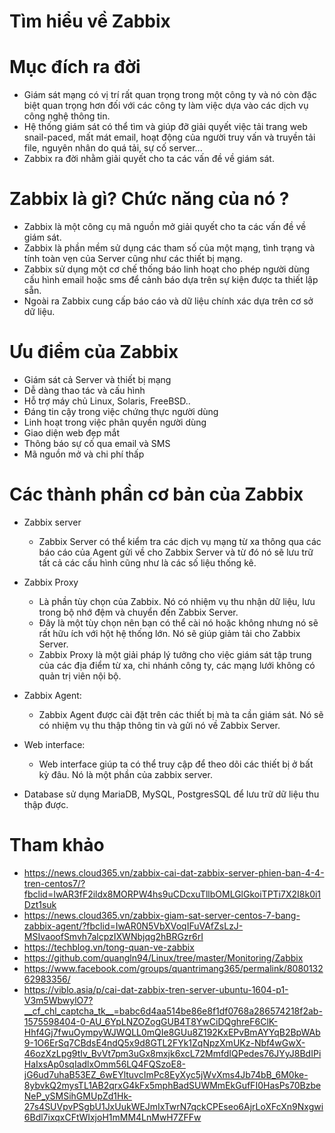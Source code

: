
# Tìm hiểu về Zabbix

# Mục đích ra đời
- Giám sát mạng có vị trí rất quan trọng trong một công ty và nó còn đặc biệt quan trọng hơn đối với các công ty làm việc dựa vào các dịch vụ công nghệ thông tin.
- Hệ thống giám sát có thể tìm và giúp đỡ giải quyết việc tải trang web snail-paced, mất mát email, hoạt động của người truy vấn và truyền tải file, nguyên nhân 
 do quá tải, sự cố server...
- Zabbix ra đời nhằm giải quyết cho ta các vấn đề về giám sát.

# Zabbix là gì? Chức năng của nó ?
- Zabbix là một công cụ mã nguồn mở giải quyết cho ta các vấn đề về giám sát.
- Zabbix là phần mềm sử dụng các tham số của một mạng, tình trạng và tính toàn vẹn của Server cũng như các thiết bị mạng.
- Zabbix sử dụng một cơ chế thống báo linh hoạt cho phép người dùng cấu hình email hoặc sms để cảnh báo dựa trên sự kiện được ta thiết lập sẵn.
- Ngoài ra Zabbix cung cấp báo cáo và dữ liệu chính xác dựa trên cơ sở dữ liệu.

# Ưu điểm của Zabbix

- Giám sát cả Server và thiết bị mạng
- Dễ dàng thao tác và cấu hình
- Hỗ trợ máy chủ Linux, Solaris, FreeBSD..
- Đáng tin cậy trong việc chứng thực người dùng
- Linh hoạt trong việc phân quyền người dùng
- Giao diện web đẹp mắt
- Thông báo sự cố qua email và SMS
- Mã nguồn mở và chi phí thấp

# Các thành phần cơ bản của Zabbix

- Zabbix server
  + Zabbix Server có thể kiểm tra các dịch vụ mạng từ xa thông qua các báo cáo của Agent gửi về cho Zabbix Server và từ đó nó sẽ lưu trữ tất cả các cấu hình 
  cũng như là các số liệu thống kê.

- Zabbix Proxy
  + Là phần tùy chọn của Zabbix. Nó có nhiệm vụ thu nhận dữ liệu, lưu trong bộ nhớ đệm và chuyển đến Zabbix Server.
  + Đây là một tùy chọn nên bạn có thể cài nó hoặc không nhưng nó sẽ rất hữu ích với hột hệ thống lớn. Nó sẽ giúp giảm tải cho Zabbix Server.
  + Zabbix Proxy là một giải pháp lý tưởng cho việc giám sát tập trung của các địa điểm từ xa, chi nhánh công ty, các mạng lưới không có quản trị viên nội bộ.

- Zabbix Agent:
  + Zabbix Agent được cài đặt trên các thiết bị mà ta cần giám sát. Nó sẽ có nhiệm vụ thu thập thông tin và gửi nó về Zabbix Server.

- Web interface:
  + Web interface giúp ta có thể truy cập để theo dõi các thiết bị ở bất kỳ đâu. Nó là một phần của zabbix server.
  
- Database sử dụng MariaDB, MySQL, PostgresSQL để lưu trữ dữ liệu thu thập được. 
 










# Tham khảo
- https://news.cloud365.vn/zabbix-cai-dat-zabbix-server-phien-ban-4-4-tren-centos7/?fbclid=IwAR3fF2ildx8MORPW4hs9uCDcxuTllbOMLGlGkoiTPTi7X2I8k0i1Dzt1suk
- https://news.cloud365.vn/zabbix-giam-sat-server-centos-7-bang-zabbix-agent/?fbclid=IwAR0N5VbXVoqIFuVAfZsLzJ-MSIvaoofSmvh7alcpzIXWNbjqg2hBRGzr6rI
- https://techblog.vn/tong-quan-ve-zabbix
- https://github.com/quangln94/Linux/tree/master/Monitoring/Zabbix
- https://www.facebook.com/groups/quantrimang365/permalink/808013262983356/
- https://viblo.asia/p/cai-dat-zabbix-tren-server-ubuntu-1604-p1-V3m5WbwylO7?__cf_chl_captcha_tk__=babc6d4aa514be86e8f1df0768a286574218f2ab-1575598404-0-AU_6YpLNZOZogGUB4T8YwCiDQghreF6ClK-Hhf4Gj7fwuOympyWJWQLL0mQIe8GUu8Z192KxEPvBmAYYqB2BpWAb9-1O6ErSq7CBdsE4ndQ5x9d8GTL2FYk1ZqNpzXmUKz-Nbf4wGwX-46ozXzLpg9tIv_BvVt7pm3uGx8mxjk6xcL72MmfdIQPedes76JYyJ8BdIPiHaIxsAp0sqIadlxOmm56LQ4FQSzoE8-jG6ud7uhaB53EZ_6wEYltuvcImPc8EyXyc5jWvXms4Jb74bB_6M0ke-8ybvkQ2mysTL1AB2qrxG4kFx5mphBadSUWMmEkGufFI0HasPs70BzbeNeP_ySMSihGMUpZd1Hk-27s4SUVpvPSgbU1JxUukWEJmIxTwrN7qckCPEseo6AjrLoXFcXn9Nxgwi6Bdl7ixqxCFtWIxjoH1mMM4LnMwH7ZFFw
